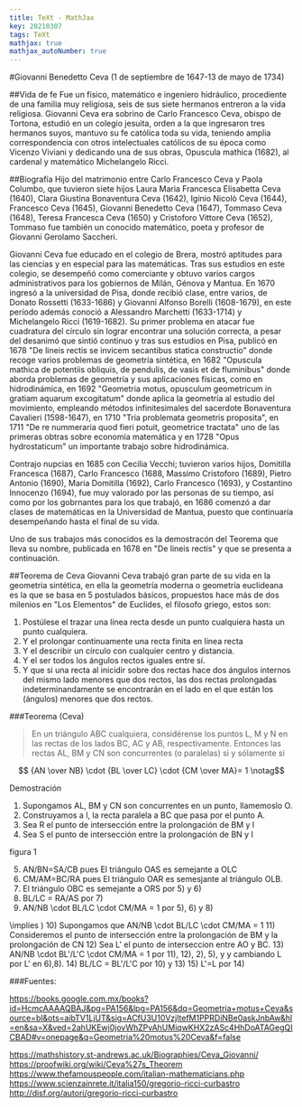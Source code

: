 ```yaml
---
title: TeXt - MathJax
key: 20210307
tags: TeXt
mathjax: true
mathjax_autoNumber: true
---
```


#Giovanni Benedetto Ceva
(1 de septiembre de 1647-13 de mayo de 1734)

##Vida de fe
Fue un físico, matemático e ingeniero hidráulico, procediente de una familia muy religiosa, seis de sus siete hermanos entreron a la vida religiosa. Giovanni Ceva era sobrino de Carlo Francesco Ceva, obispo de Tortona, estudió en un colegio jesuita, orden a la que ingresaron tres hermanos suyos, mantuvo su fe católica toda su vida, teniendo amplia correspondencia con otros intelectuales católicos de su época como Vicenzo Viviani y dedicando una de sus obras, Opuscula mathica (1682), al cardenal y matemático Michelangelo Ricci.

##Biografía
Hijo del matrimonio entre Carlo Francesco Ceva y Paola Columbo, que tuvieron siete hijos 
Laura Maria Francesca Elisabetta Ceva (1640), Clara Giustina Bonaventura Ceva (1642), Iginio Nicolò Ceva (1644), Francesco Ceva (1645), Giovanni Benedetto Ceva (1647), Tommaso Ceva (1648), Teresa Francesca Ceva (1650) y Cristoforo Vittore Ceva (1652), Tommaso fue también un conocido matemático, poeta y profesor de Giovanni Gerolamo Saccheri.  

Giovanni Ceva fue educado en el colegio de Brera, mostró aptitudes para las ciencias y en especial para las matemáticas. Tras sus estudios en este colegio, se desempeñó como comerciante y obtuvo varios cargos administrativos para los gobiernos de Milán, Génova y Mantua. En 1670 ingresó a la universidad de Pisa, donde recibió clase, entre varios, de Donato Rossetti (1633-1686) y Giovanni Alfonso Borelli (1608-1679), en este período además conoció a Alessandro Marchetti (1633-1714) y Michelangelo Ricci (1619-1682). 
Su primer problema en atacar fue cuadratura del círculo sin lograr encontrar una solución correcta, a pesar del desanimó que sintió continuo y tras sus estudios en Pisa, publicó en 1678 "De lineis rectis se invicem secantibus statica constructio" donde recoge varios problemas de geometría sintética, en 1682 "Opuscula mathica de potentiis obliquis, de pendulis, de vasis et de fluminibus" donde aborda problemas de geometría y sus aplicaciones físicas, como en hidrodinámica, en 1692 "Geometria motus, opusculum geometricum in gratiam aquarum excogitatum"  donde aplica la geometría al estudio del movimiento, empleando métodos infinitesimales del sacerdote Bonaventura Cavalieri (1598-1647), en 1710 "Tria problemata geometris proposita", en 1711  "De re nummeraria quod fieri potuit, geometrice tractata" uno de las primeras obtras sobre economía matemática y en 1728 "Opus hydrostaticum" un importante trabajo sobre hidrodinámica. 

Contrajo nupcias en 1685 con Cecilia Vecchi; tuvieron varios hijos, Domitilla Francesca (1687), Carlo Francesco (1688, Massimo Cristoforo (1689), Pietro Antonio (1690), Maria Domitilla (1692), Carlo Francesco (1693), y Costantino Innocenzo (1694), fue muy valorado por las personas de su tiempo, así como por los gobrnantes para los que trabajó, en 1686 comenzó a dar clases de matemáticas en la Universidad de Mantua, puesto que continuaría desempeñando hasta el final de su vida.

Uno de sus trabajos más conocidos es la demostracón del Teorema que lleva su nombre, publicada en 1678 en "De lineis rectis"  y que se presenta a continuación.

##Teorema de Ceva
Giovanni Ceva trabajó gran parte de su vida en la geometria sintética, en ella la geometría moderna o geometría euclideana es la que se basa en 5 postulados básicos, propuestos hace más de dos milenios en "Los Elementos" de Euclides, el filosofo griego, estos son:

1. Postúlese el trazar una línea recta desde un punto cualquiera hasta un punto cualquiera.
2. Y el prolongar continuamente una recta finita en línea recta
3. Y el describir un círculo con cualquier centro y distancia.
4. Y el ser todos los ángulos rectos iguales entre sí.
5.  Y que si una recta al inicidir sobre dos rectas hace dos ángulos internos del mismo lado menores que dos rectos, las dos rectas prolongadas indeterminandamente se encontrarán en el lado en el que están los (ángulos) menores que dos rectos.


###Teorema (Ceva)
>En un triángulo ABC cualquiera, considérense los puntos L, M y N en las rectas de los lados BC, AC y AB, respectivamente. Entonces las rectas AL, BM y CN son concurrentes (o paralelas) si y sólamente si 

$$ {AN \over NB} \cdot {BL \over LC} \cdot {CM \over MA}= 1 \notag$$

Demostración

1) Supongamos  AL, BM y CN son concurrentes en un punto, llamemoslo O.
2) Construyamos a l, la recta paralela a BC que pasa por el punto A.
3) Sea R el punto de intersección entre la prolongación de BM y l
4) Sea S el punto de intersección entre la prolongación de BN y l

figura 1

5) AN/BN=SA/CB pues El triángulo OAS es semejante a OLC
6) CM/AM=BC/RA pues El triángulo OAR es semesjante al triángulo OLB.
7) El triángulo OBC es semejante a ORS por 5) y 6) 
8) BL/LC = RA/AS por 7)
9) AN/NB \cdot BL/LC \cdot CM/MA = 1 por 5), 6) y 8)

\implies )
10) Supongamos que AN/NB \cdot BL/LC \cdot CM/MA = 1 
11) Consideremos el punto de intersección entre la prolongación de BM y la prolongación de CN
12) Sea L' el punto de interseccion entre AO y BC.
13) AN/NB \cdot BL'/L'C \cdot CM/MA = 1   por 11), 12), 2), 5), y y cambiando L por L' en  6),8).
14) BL/LC = BL'/L'C  por 10) y 13)
15) L'=L por 14)


###Fuentes:

https://books.google.com.mx/books?id=HcmcAAAAQBAJ&pg=PA156&lpg=PA156&dq=Geometria+motus+Ceva&source=bl&ots=aibTV1LjUT&sig=ACfU3U10VzjltefM1PPRDiNBe0askJnbAw&hl=en&sa=X&ved=2ahUKEwj0jovWhZPvAhUMiqwKHX2zASc4HhDoATAGegQICBAD#v=onepage&q=Geometria%20motus%20Ceva&f=false

https://mathshistory.st-andrews.ac.uk/Biographies/Ceva_Giovanni/
https://proofwiki.org/wiki/Ceva%27s_Theorem
https://www.thefamouspeople.com/italian-mathematicians.php
https://www.scienzainrete.it/italia150/gregorio-ricci-curbastro
http://disf.org/autori/gregorio-ricci-curbastro
